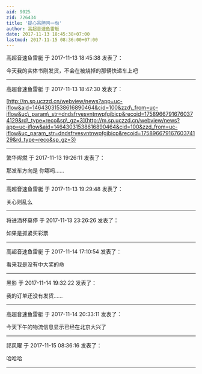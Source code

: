 ```yaml
---
aid: 9025
zid: 726434
title: '提心吊胆问一句'
author: 高超音速鱼雷艇
date: 2017-11-13 18:45:38+07:00
lastmod: 2017-11-15 08:36:00+07:00
---
```


高超音速鱼雷艇 于 2017-11-13 18:45:38 发表了：

今天我的实体书刚发货，不会在被烧掉的那辆快递车上吧

---------

高超音速鱼雷艇 于 2017-11-13 18:47:30 发表了：

[http://m.sp.uczzd.cn/webview/news?app=uc-iflow&aid=14643031538616890464&cid=100&zzd\_from=uc-iflow&uc\_param\_str=dndsfrvesvntnwpfgibicp&recoid=17589667916760374129&rd\_type=reco&sp\_gz=3](http://m.sp.uczzd.cn/webview/news?app=uc-iflow&aid=14643031538616890464&cid=100&zzd_from=uc-iflow&uc_param_str=dndsfrvesvntnwpfgibicp&recoid=17589667916760374129&rd_type=reco&sp_gz=3)

---------

繁华烬燃 于 2017-11-13 19:26:11 发表了：

那发车方向是 你哪吗……

---------

高超音速鱼雷艇 于 2017-11-13 19:29:48 发表了：

关心则乱么

---------

将进酒杯莫停 于 2017-11-13 23:26:26 发表了：

如果是抓紧买彩票

---------

高超音速鱼雷艇 于 2017-11-14 17:10:54 发表了：

看来我是没有中大奖的命

---------

黑影 于 2017-11-14 19:32:22 发表了：

我的订单还没有发货……

---------

高超音速鱼雷艇 于 2017-11-14 20:33:11 发表了：

今天下午的物流信息显示已经在北京大兴了

---------

祁风曜 于 2017-11-15 08:36:16 发表了：

哈哈哈

---------

